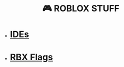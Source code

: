 <h1 align="center">🎮 ROBLOX STUFF</h1>

- # [IDEs](https://github.com/ULTiMateRBLX/roblox-stuff/blob/main/IDEs.md)
- # [RBX Flags](https://github.com/ULTiMateRBLX/roblox-stuff/blob/main/rbxflags.md)
